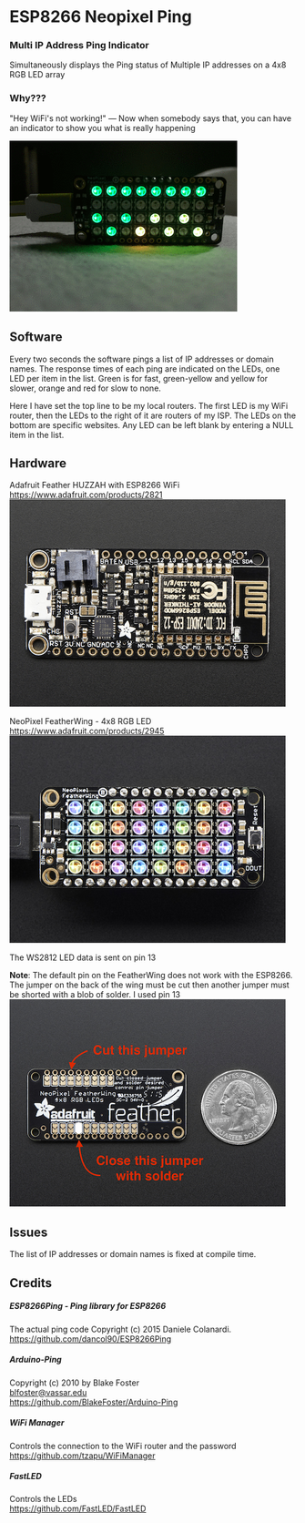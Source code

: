 # ESP8266 Neopixel Ping
### Multi IP Address Ping Indicator

Simultaneously displays the Ping status of Multiple IP addresses 
on a 4x8 RGB LED array

### Why???

"Hey WiFi's not working!" — Now when somebody says that, you can have an indicator to show you what is really happening

![](/images/Ping_Animation.gif)

## Software
Every two seconds the software pings a list of IP addresses or domain names. The response times of each ping are indicated on the LEDs, one LED per item in the list. Green is for fast, green-yellow and yellow for slower, orange and red for slow to none.

Here I have set the top line to be my local routers. The first LED is my WiFi router, then the LEDs to the right of it are routers of my ISP. The LEDs on the bottom are specific websites. Any LED can be left blank by entering a NULL item in the list.
	
## Hardware

Adafruit Feather HUZZAH with ESP8266 WiFi
https://www.adafruit.com/products/2821
![](/images/ESP8266_Feather_Huzzah.png)

NeoPixel FeatherWing - 4x8 RGB LED
https://www.adafruit.com/products/2945
![](/images/NeoPixel_FeatherWing.png)

The WS2812 LED data is sent on pin 13

**Note**: The default pin on the FeatherWing does not work with the ESP8266. 
The jumper on the back of the wing must be cut then another jumper 
must be shorted with a blob of solder. I used pin 13 
![](/images/NeoPixel_FeatherWing_Back.png)

## Issues
The  list of IP addresses or domain names is fixed at compile time.

## Credits

##### ESP8266Ping - Ping library for ESP8266
The actual ping code 
Copyright (c) 2015 Daniele Colanardi.  
https://github.com/dancol90/ESP8266Ping

##### Arduino-Ping
Copyright (c) 2010 by Blake Foster  
blfoster@vassar.edu  
https://github.com/BlakeFoster/Arduino-Ping

##### WiFi Manager
Controls the connection to the WiFi router and the password  
https://github.com/tzapu/WiFiManager

##### FastLED
Controls the LEDs  
https://github.com/FastLED/FastLED
